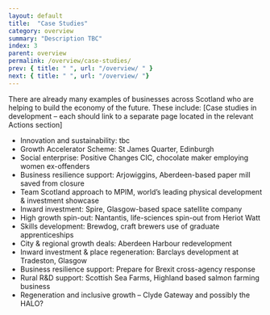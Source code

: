 ```yaml
---
layout: default
title:  "Case Studies"
category: overview
summary: "Description TBC"
index: 3
parent: overview
permalink: /overview/case-studies/
prev: { title: " ", url: "/overview/ " }
next: { title: " ", url: "/overview/ "}
---
```


There are already many examples of businesses across Scotland who are helping to build the economy of the future. These include:
[Case studies in development – each should link to a separate page located in the relevant Actions section]  

-	Innovation and sustainability: tbc 
-	Growth Accelerator Scheme: St James Quarter, Edinburgh
-	Social enterprise: Positive Changes CIC, chocolate maker employing women ex-offenders
-	Business resilience support: Arjowiggins, Aberdeen-based paper mill saved from closure
-	Team Scotland approach to MPIM, world’s leading physical development & investment showcase
-	Inward investment: Spire, Glasgow-based space satellite company
-	High growth spin-out: Nantantis, life-sciences spin-out from Heriot Watt
-	Skills development: Brewdog, craft brewers use of graduate apprenticeships
-	City & regional growth deals: Aberdeen Harbour redevelopment
-	Inward investment & place regeneration: Barclays development at Tradeston, Glasgow
-	Business resilience support: Prepare for Brexit cross-agency response
-	Rural R&D support: Scottish Sea Farms, Highland based salmon farming business
-	Regeneration and inclusive growth – Clyde Gateway and possibly the HALO?
